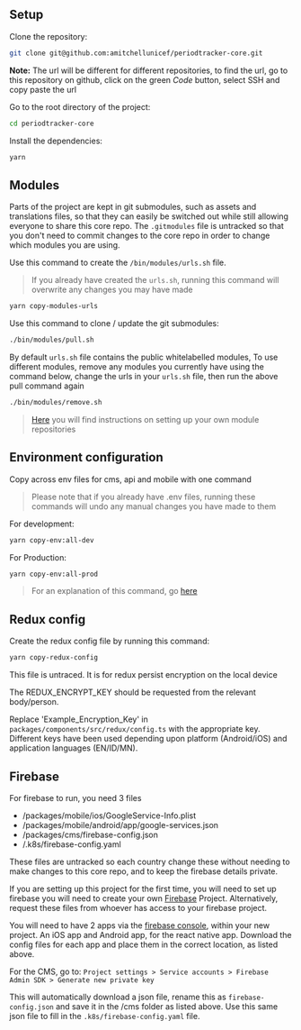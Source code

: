 ## Setup

Clone the repository:

```bash
git clone git@github.com:amitchellunicef/periodtracker-core.git
```

<strong>Note:</strong> The url will be different for different repositories, to find the url, go to this repository on github, click on the green _Code_ button, select SSH and copy paste the url

Go to the root directory of the project:

```bash
cd periodtracker-core
```

Install the dependencies:

```bash
yarn
```

## Modules

Parts of the project are kept in git submodules, such as assets and translations files, so that they can easily be switched out while still allowing everyone to share this core repo. The `.gitmodules` file is untracked so that you don't need to commit changes to the core repo in order to change which modules you are using.

Use this command to create the `/bin/modules/urls.sh` file.

> If you already have created the `urls.sh`, running this command will overwrite any changes you may have made

```bash
yarn copy-modules-urls
```

Use this command to clone / update the git submodules:

```bash
./bin/modules/pull.sh
```

By default `urls.sh` file contains the public whitelabelled modules,
To use different modules, remove any modules you currently have using the command below, change the urls in your `urls.sh` file, then run the above pull command again

```bash
./bin/modules/remove.sh
```

> [Here](./modules.md) you will find instructions on setting up your own module repositories

## Environment configuration

Copy across env files for cms, api and mobile with one command

> Please note that if you already have .env files, running these commands will undo any manual changes you have made to them

For development:

```bash
yarn copy-env:all-dev
```

For Production:

```bash
yarn copy-env:all-prod
```

> For an explanation of this command, go [here](./setup_details.md#copy-env)

## Redux config

Create the redux config file by running this command:

```bash
yarn copy-redux-config
```

This file is untraced. It is for redux persist encryption on the local device

The REDUX_ENCRYPT_KEY should be requested from the relevant body/person.

Replace 'Example_Encryption_Key' in `packages/components/src/redux/config.ts` with the appropriate key.
Different keys have been used depending upon platform (Android/iOS) and application languages (EN/ID/MN).

## Firebase

For firebase to run, you need 3 files

- /packages/mobile/ios/GoogleService-Info.plist
- /packages/mobile/android/app/google-services.json
- /packages/cms/firebase-config.json
- /.k8s/firebase-config.yaml

These files are untracked so each country change these without needing to make changes to this core repo, and to keep the firebase details private.

If you are setting up this project for the first time, you will need to set up firebase you will need to create your own [Firebase](https://console.firebase.google.com/) Project. Alternatively, request these files from whoever has access to your firebase project.

You will need to have 2 apps via the [firebase console](https://console.firebase.google.com/), within your new project. An iOS app and Android app, for the react native app. Download the config files for each app and place them in the correct location, as listed above.

For the CMS, go to:
`Project settings > Service accounts > Firebase Admin SDK > Generate new private key`

This will automatically download a json file, rename this as `firebase-config.json` and save it in the /cms folder as listed above. Use this same json file to fill in the `.k8s/firebase-config.yaml` file.
